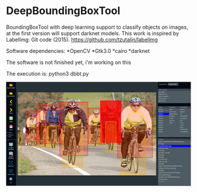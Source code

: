 # DeepBoundingBoxTool
BoundingBoxTool with deep learning support to classify objects on images, at the first version will support darknet models.
This work is inspired by LabelImg:
Git code (2015). https://github.com/tzutalin/labelImg

Software dependencies:
*OpenCV
*Gtk3.0
*cairo
*darknet

The software is not finished yet, i'm working on this

The execution is:
python3 dbbt.py


![first prototype preview](tests/screen7.png)


